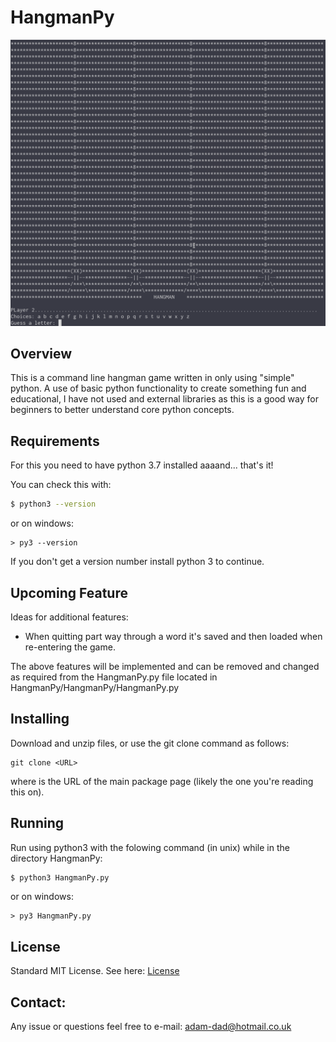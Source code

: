 # HangmanPy
![hangman.png](https://github.com/adamdadd/HangmanPy/blob/master/img/hangman.png)

## Overview
This is a command line hangman game written in only using "simple" python. 
A use of basic python functionality to create something fun and educational, I have not used and external libraries as this is a good way for beginners to better understand core python concepts.

## Requirements
For this you need  to have python 3.7 installed aaaand... that's it!

You can check this with:
```bash
$ python3 --version
```
or on windows:
```dos
> py3 --version
```
If you don't get a version number install python 3 to continue.

## Upcoming Feature
Ideas for additional features: 
  - When quitting part way through a word it's saved and then loaded when re-entering the game.
  
The above features will be implemented and can be removed and changed as required from the HangmanPy.py file located in HangmanPy/HangmanPy/HangmanPy.py

## Installing
Download and unzip files, 
or use the git clone command as follows:
```
git clone <URL>
```
where <URL> is the  URL of the main package page (likely the one you're reading this on).
  
## Running
Run using python3 with the folowing command (in unix) while in the directory HangmanPy:

```bash
$ python3 HangmanPy.py
```
or on windows:
```dos
> py3 HangmanPy.py
```
## License
Standard MIT License. See here: [License](/License)

## Contact:
Any issue or questions feel free to e-mail: adam-dad@hotmail.co.uk
